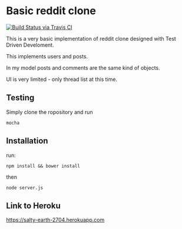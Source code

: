 Basic reddit clone
===
[![Build Status via Travis CI](https://travis-ci.org/AlekseyMalyshev/simpl-redd.svg?branch=master)](https://travis-ci.org/AlekseyMalyshev/simpl-redd)

This is a very basic implementation of reddit clone designed with Test Driven Develoment.

This implements users and posts.

In my model posts and comments are the same kind of objects.

UI is very limited - only thread list at this time.

## Testing

Simply clone the ropository and run

```
mocha
```

## Installation

run:

```
npm install && bower install
```

then

```
node server.js
```

## Link to Heroku

https://salty-earth-2704.herokuapp.com

